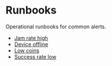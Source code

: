 # Runbooks

Operational runbooks for common alerts.

- [Jam rate high](JamRateHigh.md)
- [Device offline](DeviceOffline.md)
- [Low coins](LowCoins.md)
- [Success rate low](SuccessRateLow.md)

